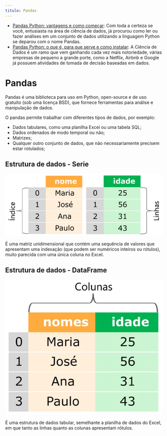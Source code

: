 ```yaml
---
titulo: Pandas
---
```

- [Pandas Python: vantagens e como começar](https://harve.com.br/blog/programacao-python-blog/pandas-python-vantagens-e-como-comecar/): Com toda a certeza se você, entusiasta na área de ciência de dados, já procurou como ler ou fazer análises em um conjunto de dados utilizando a linguagem Python se deparou com o nome Pandas.
- [Pandas Python: o que é, para que serve e como instalar](https://www.alura.com.br/artigos/pandas-o-que-e-para-que-serve-como-instalar): A Ciência de Dados é um ramo que vem ganhando cada vez mais notoriedade, várias empresas de pequeno a grande porte, como a Netflix, Airbnb e Google já possuem atividades de tomada de decisão baseadas em dados.

# Pandas

Pandas é uma biblioteca para uso em Python, open-source e de uso gratuito (sob uma licença BSD), que fornece ferramentas para análise e manipulação de dados.

O pandas permite trabalhar com diferentes tipos de dados, por exemplo:

- Dados tabulares, como uma planilha Excel ou uma tabela SQL;
- Dados ordenados de modo temporal ou não;
- Matrizes;
- Qualquer outro conjunto de dados, que não necessariamente precisem estar rotulados;

## Estrutura de dados - Serie

![Series](01-pandas___series.png)

É uma matriz unidimensional que contém uma sequência de valores que apresentam uma indexação (que podem ser numéricos inteiros ou rótulos), muito parecida com uma única coluna no Excel.

## Estrutura de dados - DataFrame

![DataFrames](01-pandas___dataframes.png)

É uma estrutura de dados tabular, semelhante a planilha de dados do Excel, em que tanto as linhas quanto as colunas apresentam rótulos.

